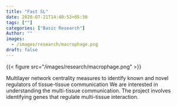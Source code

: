 ```yaml
---
title: "Fast SL"
date: 2020-07-21T14:40:53+05:30
tags: [""]
categories: ["Basic Research"]
Author: ""
images:
  - /images/research/macrophage.png
draft: false
---
```


{{< figure src="/images/research/macrophage.png" >}}


Multilayer network centrality measures to identify known and novel regulators of tissue-tissue communication
We are interested in understanding the multi-tissue communication. The project involves identifying genes that regulate multi-tissue interaction.